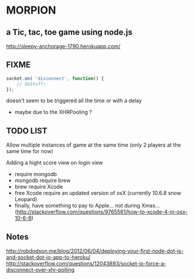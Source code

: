 MORPION
=======

a Tic, tac, toe game using node.js
----------------------------------

http://sleepy-anchorage-1790.herokuapp.com/


FIXME
-----

```javascript
socket.on( 'disconnect', function() {
	// doStuff;
});
```
doesn't seem to be triggered all the time or with a delay
- maybe due to the XHRPooling ?


TODO LIST
---------

Allow multiple instances of game at the same time
(only 2 players at the same time for now)

Adding a hight score view on login view
- require mongodb
- mongodb require brew
- brew require Xcode
- free Xcode require an updated version of osX (currently 10.6.8 snow Leopard)
- finally, have something to pay to Apple... not during Xmas...
(http://stackoverflow.com/questions/9765561/how-to-xcode-4-in-osx-10-6-8)


Notes
-----

http://robdodson.me/blog/2012/06/04/deploying-your-first-node-dot-js-and-socket-dot-io-app-to-heroku/
http://stackoverflow.com/questions/12043893/socket-io-force-a-disconnect-over-xhr-polling

